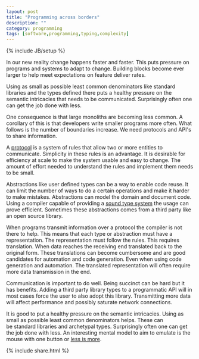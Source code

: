 ```yaml
---
layout: post 
title: "Programming across borders" 
description: "" 
category: programming
tags: [software,programming,typing,complexity]
---
```

{% include JB/setup %}

In our new reality change happens faster and faster.
This puts pressure on programs and systems to adapt to change.
Building blocks become ever larger to help meet expectations on feature deliver rates.

Using as small as possible least common denominators like standard libraries and the types defined there puts a healthy pressure on the semantic intricacies that needs to be communicated.
Surprisingly often one can get the job done with less.

One consequence is that large monoliths are becoming less common.
A corollary of this is that developers write smaller programs more often.
What follows is the number of boundaries increase.
We need protocols and API's to share information.

A [protocol](https://en.wikipedia.org/wiki/Communications_protocol) is a system of rules that allow two or more entities to communicate.
Simplicity in these rules is an advantage.
It is desirable for efficiency at scale to make the system usable and easy to change.
The amount of effort needed to understand the rules and implement them needs to be small.

Abstractions like user defined types can be a way to enable code reuse.
It can limit the number of ways to do a certain operations and make it harder to make mistakes.
Abstractions can model the domain and document code.
Using a compiler capable of providing a [sound type system](https://en.wikipedia.org/wiki/Type_system) the usage can prove efficient.
Sometimes these abstractions comes from a third party like an open source library.

When programs transmit information over a protocol the compiler is not there to help.
This means that each type or abstraction must have a representation.
The representation must follow the rules.
This requires translation.
When data reaches the receiving end translated back to the original form.
These translations can become cumbersome and are good candidates for automation and code generation.
Even when using code generation and automation.
The translated representation will often require more data transmission in the end.

Communication is important to do well.
Being succinct can be hard but it has benefits.
Adding a third party library types to a programmatic API will in most cases force the user to also adopt this library.
Transmitting more data will affect performance and possibly saturate network connections.

It is good to put a healthy pressure on the semantic intricacies.
Using as small as possible least common denominators helps.
These can be standard libraries and archetypal types.
Surprisingly often one can get the job done with less.
An interesting mental model to aim to emulate is the mouse with one button or [less is more](https://en.wikipedia.org/wiki/KISS_principle).

{% include share.html %}
